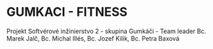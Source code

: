 # GUMKACI - FITNESS
Projekt Softvérové inžinierstvo 2 - skupina Gumkáči - Team leader Bc. Marek Jalč, Bc. Michal Illés, Bc. Jozef Kilik, Bc. Petra Baxová
